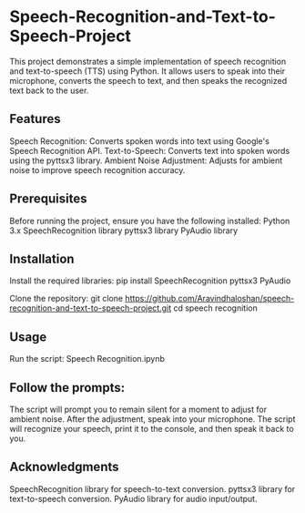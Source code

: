 # Speech-Recognition-and-Text-to-Speech-Project
This project demonstrates a simple implementation of speech recognition and text-to-speech (TTS) using Python. It allows users to speak into their microphone, converts the speech to text, and then speaks the recognized text back to the user.


## Features
Speech Recognition: Converts spoken words into text using Google's Speech Recognition API.
Text-to-Speech: Converts text into spoken words using the pyttsx3 library.
Ambient Noise Adjustment: Adjusts for ambient noise to improve speech recognition accuracy.

## Prerequisites
Before running the project, ensure you have the following installed:
Python 3.x
SpeechRecognition library
pyttsx3 library
PyAudio library

## Installation

Install the required libraries:
pip install SpeechRecognition pyttsx3 PyAudio

Clone the repository:
git clone https://github.com/Aravindhaloshan/speech-recognition-and-text-to-speech-project.git
cd speech recognition

## Usage
Run the script:
Speech Recognition.ipynb

## Follow the prompts:

The script will prompt you to remain silent for a moment to adjust for ambient noise.
After the adjustment, speak into your microphone.
The script will recognize your speech, print it to the console, and then speak it back to you.


## Acknowledgments
SpeechRecognition library for speech-to-text conversion.
pyttsx3 library for text-to-speech conversion.
PyAudio library for audio input/output.

